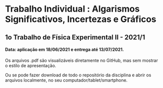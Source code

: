 # Trabalho Individual : Algarismos Significativos, Incertezas e Gráficos

## 1o Trabalho de Fı́sica Experimental II - 2021/1

#### Data: aplicação em 18/06/2021 e entrega até 13/07/2021.

Os arquivos .pdf são visualizáveis diretamente no GitHub, mas sem mostrar o estilo de  apresentação. 

Ou se pode fazer download de todo o repositório da disciplina e abrir os arquivos localmente, no seu computador/tablet/smartphone.
